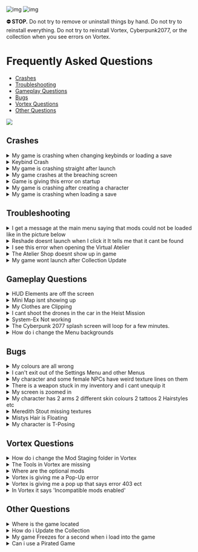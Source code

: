 ![img](https://s13.gifyu.com/images/SjBKh.png)
![img](https://s9.gifyu.com/images/SCGXK.png)

**⛔ STOP.** Do not try to remove or uninstall things by hand. Do not try to reinstall everything. Do not try to reinstall Vortex, Cyberpunk2077, or the collection when you see errors on Vortex.

# Frequently Asked Questions


- [Crashes](#crashes)
- [Troubleshooting](#troubleshooting)
- [Gameplay Questions](#gameplay-questions)
- [Bugs](#bugs)
- [Vortex Questions](#vortex-questions)
- [Other Questions](#other-questions)

![](https://s12.gifyu.com/images/Cyan-Rule.png)




## Crashes

<details>
<summary>My game is crashing when changing keybinds or loading a save</summary>

![img](https://i.imgur.com/wAJUpeU.png)

This is a wierd vanilla crash introduced in **2.11**. The following guide should help to rectify the crash.

**1**) Go to your main game folder.

**Steam**
```
DRIVE LETTER\Steam\steamapps\common\Cyberpunk 2077\bin\x64
```
**GoG**
```
DRIVE LETTER\GOG Galaxy\Games\Cyberpunk 2077\bin\x64
```

**2**) Now, find **CChromaEditorLibrary64.dll** file and rename it to something else (doesn't really matter what name you choose).

**3**) Once done you should be able to change your keybinds and launch the game without any crashes.

## [Other Bugs introduced in 2.11](https://youtu.be/QDUn_TuoTdg?si=3xhtgRk0W4Q_7eMk&t=109)

![img](https://i.imgur.com/wAJUpeU.png)

</details>


<details>
<summary>Keybind Crash</summary>

![img](https://i.imgur.com/wAJUpeU.png)

This is a weird vanilla crash introduced in **2.11**. The following guide should help to rectify the crash.

### If you can launch the game to the main menu

**1**) Launch the game and navigate to the **"Keybinds"**

**2**) Reset the keybinds to **"default**


### If you can't launch the game to the main menu

**1**) Go to the following location
```
DRIVE LETTER:\Users\YOURUSERNAME\AppData\Local\CD Projekt Red\Cyberpunk 2077
```
**2**) Delete the **"UserSettings.json"**

**3**) Now you will be able to launch your game

*NOTE* This method will remove your settings configuration you will need to adjust your settings again.

![img](https://i.imgur.com/wAJUpeU.png)

</details>


<details>
<summary>My game is crashing straight after launch</summary>

![img](https://i.imgur.com/wAJUpeU.png)

**1**) Check the install guide and make sure you follow the instructions.

**2**) Make sure the game is installed on an **SSD.**

**3**) Perform a **Cyberclean** Then boot up the game and see if the problem is resolved.

**4**) Disable the (Appearance mod menu) mod in **Vortex**.

**5**) Disable/Uninstall the reshade if you have installed and ran the program.

The following cases are rare but these can cause a crash on launch.
- Reshade
- (AMM) Apperance Mod Menu

![img](https://i.imgur.com/wAJUpeU.png)

</details>

<details>
<summary>My game crashes at the breaching screen</summary>

![img](https://i.imgur.com/wAJUpeU.png)

You need to disable **"Analytics"**

**1**) **Purge** the mods in **Vortex**

![img](https://s11.gifyu.com/images/Sg8LQ.jpg)

**2**) Launch the game 

**3**) Go to the settings menu and on the gameplay tab disable **"Analytics"**.

![img](https://s11.gifyu.com/images/Sg8LW.jpg)

**4**) **Deploy** the mods in **Vortex**

**5**) Launch the game.

![img](https://i.imgur.com/wAJUpeU.png)

</details>

<details>
<summary>Game is giving this error on startup</summary>

![img](https://i.imgur.com/wAJUpeU.png)

If you are crashing or experiencing errors on startup and a Cyberclean has not helped try the following.

![img](https://s9.gifyu.com/images/SF28Y.png)

Right-click on the following Mods in Vortex and select reinstall.

**1**) Cyber Engine Tweaks

**2**) redscript

**3**) Archive XL

**4**) Codeware

**5**) Tweak XL

**6**) Red4ext

![img](https://i.imgur.com/wAJUpeU.png)

</details>


<details>
<summary>My game is crashing after creating a character</summary>

![img](https://i.imgur.com/wAJUpeU.png)

For some users, these were able to fix their issues.

**1**) Make sure the game is installed on a **SSD**

**2**) Make sure the graphics driver is up to date/Reinstall the graphics driver 

**3**) Disable any overlay (steam or Nvidia/amd overlay for example) 

**4**) Disable the (appearance mod menu).

**5**) Run the game in windowed fullscreen.

**6**) Make sure these are upto date>
- Common Redist
- NET 7 Desktop Runtime

Another workaround is to start a vanilla game and then redploy the mods after.

**1**) **Purge** the mods in **Vortex**

**2**) Create a character without mods.

**3**) Save the game after the first mission.

**4**) Go back to **Vortex** and **Deploy** the mods this will enable all the mods. 

**5**) Start the game and load the save and see if you are able to play.

![img](https://i.imgur.com/wAJUpeU.png)

</details>


<details>
<summary>My game is crashing when loading a save</summary>

![img](https://i.imgur.com/wAJUpeU.png)

Make sure you have disabled **"cross-platform saves"** as shown below and you have the game installed on a **SSD**.  

![img](https://s12.gifyu.com/images/SWeJF.png)

If this doesnt fix the issue you can try the following. 

Play the game without mods and make a save and then reactivate mods and load the save.

**1**) In **Vortex** on the mods tab select **"Purge"** this will remove the mods from the game files.

**2**) Boot up the vanilla game load your save now save and close the game.

**3**) In **Vortex** on the mods tab select "**Deploy"**

**4**) Boot up the game and load your save.

![img](https://i.imgur.com/wAJUpeU.png)

</details>




## Troubleshooting

<details>
<summary>I get a message at the main menu saying that mods could not be loaded like in the picture below</summary>

![img](https://i.imgur.com/wAJUpeU.png)

![](https://s12.gifyu.com/images/Screenshot_2023-05-05_103305.png)

You didnt turn of **"redmod autoconvert"** read the installation guide and start from scratch.

**1**) Delete the collection and archives.

**2**) Turn of **"redmod autoconvert"**

![](https://s11.gifyu.com/images/Untitle44d.jpg)

**3**) Run a **"cyberclean"**

**4**) Delete the **"mod"** folder in the main game directory this is the redmods folder.

![](https://s12.gifyu.com/images/Redmod-folder.jpg)

**5**) Reinstall the collection


![img](https://i.imgur.com/wAJUpeU.png)

</details>

<details>
<summary>Reshade doesnt launch when I click it It tells me that it cant be found</summary>

![img](https://i.imgur.com/wAJUpeU.png)

Sometimes you need to relink **Vortex** to a tool.

**1**) Go to the dashboard tab in **Vortex**.

**2**) Scroll down untill you see tools.

**3**) Click the 3 dots next to the tool you need to relink ie (Reshade). and select "edit"

**4**) Now selct "target" and browse to where you have the tool installed this will be in the main cyberpunk directory.

![img](https://s12.gifyu.com/images/SQNLK.png)


![img](https://i.imgur.com/wAJUpeU.png)

</details>

<details>
<summary>I see this error when opening the Virtual Atelier</summary>

![img](https://i.imgur.com/wAJUpeU.png)

![img](https://s11.gifyu.com/images/SuJ1O.png)

Dont worry this is normall some shops haver the same items.

![img](https://i.imgur.com/wAJUpeU.png)

</details>

<details>
<summary>The Atelier Shop doesnt show up in game</summary>

![img](https://i.imgur.com/wAJUpeU.png)

**1**) Open **Vortex** 

**2**) On the mods tab search for **Virtual Atelier**

**2**) Right click on the mod and select reinstall.

**4**) Launch the game and see if the problem is  resolved.

![img](https://i.imgur.com/wAJUpeU.png)

</details>

<details>
<summary>My game wont launch after Collection Update</summary>

![img](https://i.imgur.com/wAJUpeU.png)

Always double-check Vortex to make sure it uninstalled/installed something properly during an update. If you are having any issues with crashing or mods not loading you can perform a Cyberclean.

![img](https://i.imgur.com/wAJUpeU.png)

</details>




## Gameplay Questions

<details>
<summary>HUD Elements are off the screen</summary>

![img](https://i.imgur.com/wAJUpeU.png)

This is due to a mod called **HUDitor** it allows you to move the hud widgets where ever you would like. 

**1**) Once in game hold **SHIFT** and press **U** to customize the hud settings to suit you. 

**2**) To go to the next widget press the **LEFT** and **RIGHT** arrow keys.

**3**) To rest the widgets press **X**

See the mod [HERE](https://www.nexusmods.com/cyberpunk2077/mods/3315)

![img](https://i.imgur.com/wAJUpeU.png)

</details>


<details>
<summary>Mini Map isnt showing up</summary>

![img](https://i.imgur.com/wAJUpeU.png)

Press **F6** to show the mini map and **F8** to tuggle the HUD


![img](https://i.imgur.com/wAJUpeU.png)

</details>


<details>
<summary>My Clothes are Clipping</summary>

![img](https://i.imgur.com/wAJUpeU.png)

There are a few reasons for this.

Female V
- 98 per cent of clothing is fitted to the Custom Fem V body we use.
If some clothes are clipping its because
- You are trying to fit Male V clothes to fem V.
- One Mod may have some clothing that fit and some that clip. As we can't separate some items in a single Mod this is just how it is.
- **Note** at this time not all Phantom Liberty clothing has been refitted for Fem V

Male V
- If you have enabled the Adonis body and clothes are clipping this is because you didn't enable the Refitted Adonis clothing from the optional Mods.
- If you do choose the Adonis body not all clothes are suited to that body so you will find some clip and some dont. This is also out of our control.

![img](https://i.imgur.com/wAJUpeU.png)

</details>


<details>
<summary>I cant shoot the drones in the car in the Heist Mission</summary>

![img](https://i.imgur.com/wAJUpeU.png)

You can fix this bug by 

**1**) Equip a pistol before getting into the car.

![img](https://i.imgur.com/wAJUpeU.png)

</details>


<details>
<summary>System-Ex Not working</summary>

![img](https://i.imgur.com/wAJUpeU.png)

You need to go to a ripperdoc and hover over a slot to buy more slots

![img](https://i.imgur.com/wAJUpeU.png)

</details>


<details>
<summary>The Cyberpunk 2077 splash screen will loop for a few minutes.</summary>

![img](https://i.imgur.com/wAJUpeU.png)

This can happen on the first few launches of the collection.

Things to note.

**1**) Make sure the game is installed on an **SSD**.

![img](https://i.imgur.com/wAJUpeU.png)

</details>

<details>
<summary>How do i change the Menu backgrounds</summary>

![img](https://i.imgur.com/wAJUpeU.png)

On the first installation, you will be able to choose your background from the installer if you would like to change this at any time follow the steps below.

**1**) Open **Vortex** and locate the **Menu Backgrounds-v2** mod.

**2**) Right-click the Mod and select **Reinstall**

**3**) Now you will be able to choose another background.

![img](https://i.imgur.com/wAJUpeU.png)

</details>






## Bugs




<details>
<summary>My colours are all wrong</summary>

![img](https://i.imgur.com/wAJUpeU.png)

This is an error from Reshade.

It has enabled the same effect twice.

**1**) Run the Reshade installer from Vortex and uninstall the preset.
**2**) Run the Reshade installer again and reinstall the preset.

![img](https://i.imgur.com/wAJUpeU.png)

</details>


<details>
<summary>I can't exit out of the Settings Menu and other Menus</summary>

![img](https://i.imgur.com/wAJUpeU.png)

At this stage it seems that this bug is baked into older saves. You will need to start a fresh save.

![img](https://i.imgur.com/wAJUpeU.png)

</details>


<details>
<summary>My character and some female NPCs have weird texture lines on them</summary>

![img](https://i.imgur.com/wAJUpeU.png)

You need to set the texture quality to **"HIGH"**

**Note** This setting doesnt show when in game you must be in the main menu.

**1**) Launch the game 

**2**) Go to the settings menu and on the graphics tab set texture quality to high.

![img](https://i.imgur.com/wAJUpeU.png)

</details>

<details>
<summary>There is a weapon stuck in my inventory and i cant unequip it</summary>

![img](https://i.imgur.com/wAJUpeU.png)

**1**) Go to a Vendor and sort by all.

**2**) Locate the problem weapon and sell it.

![img](https://i.imgur.com/wAJUpeU.png)

</details>


<details>
<summary>My screen is zoomed in</summary>

![img](https://i.imgur.com/wAJUpeU.png)

Some times the camera can get stuck zoomed in. To fix this you can try the following. 

**1**) If you are stuck zoomed in with your scope on a weapon press **control** on your keyboard to toggle weapon zoom.

**2**) Save your game and reload. 

**3**) Change your FOV and then change it back. 

![img](https://i.imgur.com/wAJUpeU.png)

</details>

<details>
<summary>My character has 2 arms 2 different skin colours 2 tattoos 2 Hairstyles etc</summary>

![img](https://i.imgur.com/wAJUpeU.png)

This can happen if you change your character in the game (mirror or a ripperdoc). This is caused by the **Appearance Change Unlocker** mod this mod is needed to be able to change many things on your character like tattoos ect 

**1**) Reload your current save.
or
**2**) Restart the game.

![img](https://i.imgur.com/wAJUpeU.png)

</details>

<details>
<summary>Meredith Stout missing textures</summary>

![img](https://i.imgur.com/wAJUpeU.png)

This is a known issue. It will only occur in this scene.

![img](https://s12.gifyu.com/images/SYwNm.png)

![img](https://i.imgur.com/wAJUpeU.png)

</details>

<details>
<summary>Mistys Hair is Floating</summary>

![img](https://i.imgur.com/wAJUpeU.png)

If you find that Misty's hair is bugging out you can do the following.

**1**) Press **F11** 
**2**) Select **AMM** 
**3**) Scan Misty and select another appearance.

![img](https://i.imgur.com/wAJUpeU.png)

</details>


<details>
<summary>My character is T-Posing</summary>

![img](https://i.imgur.com/wAJUpeU.png)

This bug is caused by the DOWNTOWN Hair Salon.

If you can't deal with it you can disable the Mods until the author releases an update.

![img](https://s12.gifyu.com/images/SYwN1.png)

![img](https://i.imgur.com/wAJUpeU.png)

</details>





## Vortex Questions


<details>
<summary>How do i change the Mod Staging folder in Vortex</summary>

![img](https://i.imgur.com/wAJUpeU.png)

To enable **Hardlink Deployment** in **Vortex** the **Mod Staging folder** must be on the same drive as the game.

If you can't select **Hardlink Deployment** then this is why, you can follow the guide below to change the location of the Staging Folder.

**1**) Open **Vortex** and select **"settings"**

**2**) On the **"Mods"** tab you can select the folder icon.

**3**) Here you can change the location of the **Staging Folder** and make sure it is on the same drive as the game.

![img](https://i.imgur.com/wAJUpeU.png)

</details>


<details>
<summary>The Tools in Vortex are missing</summary>

If you don't see the Tools in **Vortex** this could be one of 2 issues.

**1**) The most common issue is Vortex being confused, so you can try to **Purge** and **Deploy** the Mods in **Vortex** a few times if this still doesn't show the Tools close and reopen **Vortex**.

**2**) Sometimes you need to relink **Vortex** to a tool.
or sometimes the toolbar isn't enabled.

- Go to the **"dashboard"** tab in **Vortex**.

- Scroll down until you see **"tools"**.

Make sure it's enabled.
If it is but the tools still arnt showing do the following

- Click the 3 dots next to the tool you need to relink ie Reshade. and select **"edit"**

- Now select **"target"** and browse to where you have the tool installed this will be in the main Starfield directory.

![img](https://i.imgur.com/wAJUpeU.png)

</details>


<details>
<summary>Where are the optional mods</summary>

![img](https://i.imgur.com/wAJUpeU.png)

**1**) Open **Vortex**

**2**) Select **"Collections"**

**3**) Select **"View"** on the collection.

![img](https://s11.gifyu.com/images/Sguez.png)

**4**) Select **"Mods"**

![img](https://s11.gifyu.com/images/Sgueb.png)

**5**) Now you can filter between **"Required"** and **"Recommended"** Recommended being the optional Mods.

![img](https://s11.gifyu.com/images/SgueM.jpg)

![img](https://i.imgur.com/wAJUpeU.png)

</details>


<details>
<summary>Vortex is giving me a Pop-Up error</summary>

![img](https://i.imgur.com/wAJUpeU.png)

**Vortex** can sometimes give errors. These can most of the time be fixed with the following methods.

- Restarting **Vortex**.
- Restarting your PC
- Logging out of **Vortex** and **Nexus** and signing back in.

![img](https://i.imgur.com/wAJUpeU.png)

</details>


<details>
<summary>Vortex is giving me a pop up that says error 403 ect</summary>

![img](https://i.imgur.com/wAJUpeU.png)

**Vortex** and **Nexus** can throw errors sometimes to fix this.

- Log out of **Vortex**
- Log out of **Nexus**

And then log back in

![img](https://i.imgur.com/wAJUpeU.png)

</details>


<details>
<summary>In Vortex it says 'Incompatible mods enabled'</summary>

![img](https://i.imgur.com/wAJUpeU.png)

This is because you have enabled 2 conflicting Texture Mods.

All you have to do is disable the variant of the texture you don't want either **2k** or **4k**.

![img](https://i.imgur.com/wAJUpeU.png)

</details>







## Other Questions

<details>
<summary>Where is the game located</summary>

![img](https://i.imgur.com/wAJUpeU.png)

```
Steam> Drive Letter\SteamLibrary\steamapps\common\Cyberpunk2077.exe
GOG>   Drive Letter\GOGLibrary\Games\Cyberpunk2077.exe
Epic>  Drive Letter\EpicLibrary\Cyberpunk2077.exe  
```
 
![img](https://i.imgur.com/wAJUpeU.png)

</details>

<details>
<summary>How do i Update the Collection</summary>

![img](https://i.imgur.com/wAJUpeU.png)

## HOW TO UPDATE

**1**) Create a new Profile in Vortex and enable it.

**2**) Go to the Collection page and ensure the most current revision number is displayed, then select select **"ADD TO VORTEX"**

- [HEAVY](https://next.nexusmods.com/cyberpunk2077/collections/dfvt7o/revisions/56?utm_medium=vortex&utm_source=vortex&utm_campaign=view_collection&utm_source=copy&utm_medium=social&utm_campaign=share_collection) 
- [LITE](https://next.nexusmods.com/cyberpunk2077/collections/ayfbwl/revisions/24?utm_medium=vortex&utm_source=vortex&utm_campaign=view_collection&utm_source=copy&utm_medium=social&utm_campaign=share_collection) 

**3**) When prompted to select which profile to install to, select the new profile you created in Step 1

**4**) Once the update is downloaded you can remove the old profile. But :no_entry:**DO NOT** remove the archives.

**NOTE** Don't worry you will **NOT** have to redownload the entire collection with this method.

## [Video Guide](https://youtu.be/8KyTd3YAaUM)

### :no_entry:DO NOT update any of the mods in this collection individually in Vortex when a mod gets updated we will update the collection.

Notes will be in the changelog.

![img](https://i.imgur.com/wAJUpeU.png)

</details>

<details>
<summary>My game Freezes for a second when i load into the game</summary>

![img](https://i.imgur.com/wAJUpeU.png)

This is completely normal. This is caused by the **"Simple Menu"** Mod initializing.

![img](https://i.imgur.com/wAJUpeU.png)

</details>

<details>
<summary>Can i use a Pirated Game</summary>

![img](https://i.imgur.com/wAJUpeU.png)

- ⛔ **NO** Mods will not work with a Pirated/Cracked version of the game.
- ⛔ **DO NOT** use a pirated game. It is against **Nexus** rules and is illegal and we will not provide any support.

![img](https://i.imgur.com/wAJUpeU.png)

</details>


